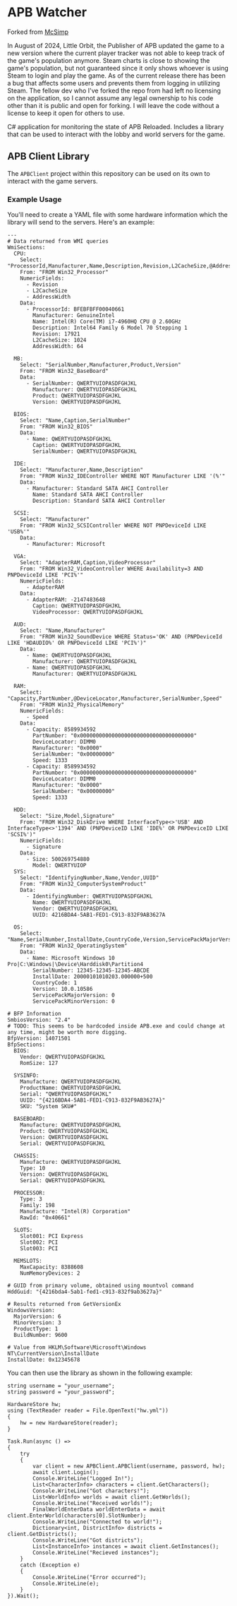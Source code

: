 # APB Watcher

Forked from [McSimp](https://github.com/McSimp/APBWatcher)

In August of 2024, Little Orbit, the Publisher of APB updated the game to a new version where the current player tracker was not able to keep track of the game's population anymore. Steam charts is close to showing the game's population, but not guaranteed since it only shows whoever is using Steam to login and play the game. As of the current release there has been a bug that affects some users and prevents them from logging in utilizing Steam. The fellow dev who I've forked the repo from had left no licensing on the application, so I cannot assume any legal ownership to his code other than it is public and open for forking. I will leave the code without a license to keep it open for others to use.

C# application for monitoring the state of APB Reloaded. Includes a library that can be used to interact with the lobby and world servers for the game.

## APB Client Library

The `APBClient` project within this repository can be used on its own to interact with the game servers.

### Example Usage

You'll need to create a YAML file with some hardware information which the library will send to the servers. Here's an example:

```
---
# Data returned from WMI queries
WmiSections:
  CPU:
    Select: "ProcessorId,Manufacturer,Name,Description,Revision,L2CacheSize,@AddressWidth"
    From: "FROM Win32_Processor"
    NumericFields:
      - Revision
      - L2CacheSize
      - AddressWidth
    Data:
      - ProcessorId: BFEBFBFF00040661
        Manufacturer: GenuineIntel
        Name: Intel(R) Core(TM) i7-4960HQ CPU @ 2.60GHz
        Description: Intel64 Family 6 Model 70 Stepping 1
        Revision: 17921
        L2CacheSize: 1024
        AddressWidth: 64

  MB:
    Select: "SerialNumber,Manufacturer,Product,Version"
    From: "FROM Win32_BaseBoard"
    Data: 
      - SerialNumber: QWERTYUIOPASDFGHJKL
        Manufacturer: QWERTYUIOPASDFGHJKL
        Product: QWERTYUIOPASDFGHJKL
        Version: QWERTYUIOPASDFGHJKL

  BIOS:
    Select: "Name,Caption,SerialNumber"
    From: "FROM Win32_BIOS"
    Data:
      - Name: QWERTYUIOPASDFGHJKL
        Caption: QWERTYUIOPASDFGHJKL
        SerialNumber: QWERTYUIOPASDFGHJKL

  IDE:
    Select: "Manufacturer,Name,Description"
    From: "FROM Win32_IDEController WHERE NOT Manufacturer LIKE '(%'"
    Data:
      - Manufacturer: Standard SATA AHCI Controller
        Name: Standard SATA AHCI Controller
        Description: Standard SATA AHCI Controller

  SCSI:
    Select: "Manufacturer"
    From: "FROM Win32_SCSIController WHERE NOT PNPDeviceId LIKE 'USB%'"
    Data:
      - Manufacturer: Microsoft

  VGA:
    Select: "AdapterRAM,Caption,VideoProcessor"
    From: "FROM Win32_VideoController WHERE Availability=3 AND PNPDeviceId LIKE 'PCI%'"
    NumericFields: 
      - AdapterRAM
    Data:
      - AdapterRAM: -2147483648
        Caption: QWERTYUIOPASDFGHJKL
        VideoProcessor: QWERTYUIOPASDFGHJKL

  AUD:
    Select: "Name,Manufacturer"
    From: "FROM Win32_SoundDevice WHERE Status='OK' AND (PNPDeviceId LIKE 'HDAUDIO%' OR PNPDeviceId LIKE 'PCI%')"
    Data:
      - Name: QWERTYUIOPASDFGHJKL
        Manufacturer: QWERTYUIOPASDFGHJKL
      - Name: QWERTYUIOPASDFGHJKL
        Manufacturer: QWERTYUIOPASDFGHJKL

  RAM:
    Select: "Capacity,PartNumber,@DeviceLocator,Manufacturer,SerialNumber,Speed"
    From: "FROM Win32_PhysicalMemory"
    NumericFields: 
      - Speed
    Data:
      - Capacity: 8589934592
        PartNumber: "0x000000000000000000000000000000000000"
        DeviceLocator: DIMM0
        Manufacturer: "0x0000"
        SerialNumber: "0x00000000"
        Speed: 1333
      - Capacity: 8589934592
        PartNumber: "0x000000000000000000000000000000000000"
        DeviceLocator: DIMM0
        Manufacturer: "0x0000"
        SerialNumber: "0x00000000"
        Speed: 1333

  HDD:
    Select: "Size,Model,Signature"
    From: "FROM Win32_DiskDrive WHERE InterfaceType<>'USB' AND InterfaceType<>'1394' AND (PNPDeviceID LIKE 'IDE%' OR PNPDeviceID LIKE 'SCSI%')"
    NumericFields: 
      - Signature
    Data:
      - Size: 500269754880
        Model: QWERTYUIOP
  SYS:
    Select: "IdentifyingNumber,Name,Vendor,UUID"
    From: "FROM Win32_ComputerSystemProduct"
    Data:
      - IdentifyingNumber: QWERTYUIOPASDFGHJKL
        Name: QWERTYUIOPASDFGHJKL
        Vendor: QWERTYUIOPASDFGHJKL
        UUID: 4216BDA4-5AB1-FED1-C913-832F9AB3627A

  OS:
    Select: "Name,SerialNumber,InstallDate,CountryCode,Version,ServicePackMajorVersion,ServicePackMinorVersion"
    From: "FROM Win32_OperatingSystem"
    Data:
      - Name: Microsoft Windows 10 Pro|C:\Windows|\Device\Harddisk0\Partition4
        SerialNumber: 12345-12345-12345-ABCDE
        InstallDate: 20000101010203.000000+500
        CountryCode: 1
        Version: 10.0.10586
        ServicePackMajorVersion: 0
        ServicePackMinorVersion: 0

# BFP Information
SmbiosVersion: "2.4"
# TODO: This seems to be hardcoded inside APB.exe and could change at any time, might be worth more digging. 
BfpVersion: 14071501
BfpSections:
  BIOS:
    Vendor: QWERTYUIOPASDFGHJKL
    RomSize: 127

  SYSINFO:
    Manufacture: QWERTYUIOPASDFGHJKL
    ProductName: QWERTYUIOPASDFGHJKL
    Serial: "QWERTYUIOPASDFGHJKL"
    UUID: "{4216BDA4-5AB1-FED1-C913-832F9AB3627A}"
    SKU: "System SKU#"

  BASEBOARD:
    Manufacture: QWERTYUIOPASDFGHJKL
    Product: QWERTYUIOPASDFGHJKL
    Version: QWERTYUIOPASDFGHJKL
    Serial: QWERTYUIOPASDFGHJKL

  CHASSIS:
    Manufacture: QWERTYUIOPASDFGHJKL
    Type: 10
    Version: QWERTYUIOPASDFGHJKL
    Serial: QWERTYUIOPASDFGHJKL

  PROCESSOR:
    Type: 3
    Family: 198
    Manufacture: "Intel(R) Corporation"
    RawId: "0x40661"

  SLOTS:
    Slot001: PCI Express
    Slot002: PCI
    Slot003: PCI

  MEMSLOTS:
    MaxCapacity: 8388608
    NumMemoryDevices: 2

# GUID from primary volume, obtained using mountvol command
HddGuid: "{4216bda4-5ab1-fed1-c913-832f9ab3627a}"

# Results returned from GetVersionEx
WindowsVersion:
  MajorVersion: 6
  MinorVersion: 3
  ProductType: 1
  BuildNumber: 9600

# Value from HKLM\Software\Microsoft\Windows NT\CurrentVersion\InstallDate
InstallDate: 0x12345678
```

You can then use the library as shown in the following example:

```
string username = "your_username";
string password = "your_password";

HardwareStore hw;
using (TextReader reader = File.OpenText("hw.yml"))
{
    hw = new HardwareStore(reader);
}

Task.Run(async () =>
{
    try
    {
        var client = new APBClient.APBClient(username, password, hw);
        await client.Login();
        Console.WriteLine("Logged In!");
        List<CharacterInfo> characters = client.GetCharacters();
        Console.WriteLine("Got characters!");
        List<WorldInfo> worlds = await client.GetWorlds();
        Console.WriteLine("Received worlds!");
        FinalWorldEnterData worldEnterData = await client.EnterWorld(characters[0].SlotNumber);
        Console.WriteLine("Connected to world!");
        Dictionary<int, DistrictInfo> districts = client.GetDistricts();
        Console.WriteLine("Got districts");
        List<InstanceInfo> instances = await client.GetInstances();
        Console.WriteLine("Recieved instances");
    }
    catch (Exception e)
    {
        Console.WriteLine("Error occurred");
        Console.WriteLine(e);
    }
}).Wait();
```
